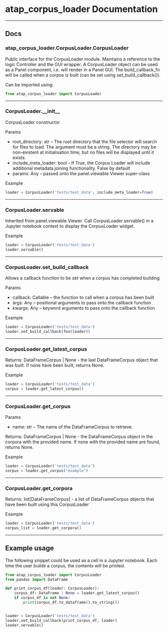 # atap_corpus_loader Documentation

---

## Docs

### atap_corpus_loader.CorpusLoader.CorpusLoader

Public interface for the CorpusLoader module. Maintains a reference to the logic Controller and the GUI wrapper. A CorpusLoader object can be used as a Panel component, i.e. will render in a Panel GUI. The build_callback_fn will be called when a corpus is built (can be set using set_build_callback()).

Can be imported using:

```python
from atap_corpus_loader import CorpusLoader
```

---

### CorpusLoader.\_\_init\_\_

CorpusLoader constructor

Params
-  root_directory: str – The root directory that the file selector will search for files to load. The argument must be a string. The directory may be non-existent at initialisation time, but no files will be displayed until it exists.
- include_meta_loader: bool - If True, the Corpus Loader will include additional metadata joining functionality. False by default
- params: Any – passed onto the panel.viewable.Viewer super-class

Example

```python
loader = CorpusLoader('tests/test_data', include_meta_loader=True)
```

---

### CorpusLoader.servable

Inherited from panel.viewable.Viewer. Call CorpusLoader.servable() in a Jupyter notebook context to display the CorpusLoader widget.

Example

```python
loader = CorpusLoader('tests/test_data')
loader.servable()
```

---

### CorpusLoader.set_build_callback

Allows a callback function to be set when a corpus has completed building

Params
- callback: Callable – the function to call when a corpus has been built
- args: Any – positional arguments to pass onto the callback function
- kwargs: Any – keyword arguments to pass onto the callback function

Example

```python
loader = CorpusLoader('tests/test_data')
loader.set_build_callback(foo(loader))
```

---

### CorpusLoader.get_latest_corpus

Returns: DataFrameCorpus | None - the last DataFrameCorpus object that was built. If none have been built, returns None.

Example

```python
loader = CorpusLoader('tests/test_data')
corpus = loader.get_latest_corpus()
```

---

### CorpusLoader.get_corpus

Params
-  name: str – The name of the DataFrameCorpus to retrieve.

Returns: DataFrameCorpus | None - the DataFrameCorpus object in the corpora with the provided name. If none with the provided name are found, returns None.

Example

```python
loader = CorpusLoader('tests/test_data')
corpus = loader.get_corpus("example")
```

---

### CorpusLoader.get_corpora

Returns: list[DataFrameCorpus] - a list of DataFrameCorpus objects that have been built using this CorpusLoader

Example

```python
loader = CorpusLoader('tests/test_data')
corpus_list = loader.get_corpora()
```

---

## Example usage

The following snippet could be used as a cell in a Jupyter notebook. Each time the user builds a corpus, the contents will be printed.

```python
from atap_corpus_loader import CorpusLoader
from pandas import DataFrame

def print_corpus_df(loader: CorpusLoader):
    corpus_df: DataFrame | None = loader.get_latest_corpus()
    if corpus_df is not None:
        print(corpus_df.to_dataframe().to_string())


loader = CorpusLoader('tests/test_data')
loader.set_build_callback(print_corpus_df, loader)
loader.servable()
```